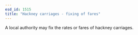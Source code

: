 ```yaml
---
esd_id: 1515
title: "Hackney carriages - fixing of fares"
---
```


A local authority may fix the rates or fares of hackney carriages. 

